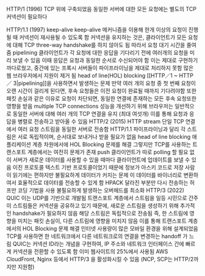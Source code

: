HTTP/1 (1996)
TCP 위에 구축되었음
동일한 서버에 대한 모든 요청에는 별도의 TCP 커넥션이 필요하다

HTTP/1.1 (1997)
keep-alive
keep-alive 메커니즘을 이용해 한개 이상의 요청이 진행될 때 커넥션이 재사용될 수 있도록 함
커넥션을 유지하는 것은, 클라이언트가 모든 요청에 대해 TCP three-way handshake를 하지 않아도 됨
따라서 요청 대기 시간을 줄여줌
pipelining
클라이언트가 각 요청에 대한 응답을 기다리기 전에 여러개의 요청을 미리 보낼 수 있음
이때 응답은 요청과 동일한 순서로 수신되어야 함
이는 제대로 구현하기 까다로웠고, 중간에 있는 프록시 서버들이 파이프라이닝을 제대로 처리하지 못함
많은 웹 브라우저에서 지원이 제거 됨
head of line(HOL) blocking
[[HTTP／1 ~ HTTP／ 3|pipelining]]을 사용하면서 발생하는 문제
만약 여러 개의 요청 중 첫 번째 요청이 오랜 시간이 걸리게 된다면, 후속 요청들은 이전 요청이 완료될 때까지 기다려야함
또한 패킷 손실과 같은 이유로 요청이 차단되면, 동일한 연결에 존재하는 모든 후속 요청또한 영향을 받음
multiple TCP connections
성능을 개선하기 위해 브라우저는 일반적으로 동일한 서버에 대해 여러 개의 TCP 연결을 유지 (최대 여섯개)
이를 통해 요청과 응답을 병렬로 전송하고 받아올 수 있음
HTTP/2 (2015)
HTTP stream
단일 TCP 연결에서 여러 요청 스트림을 동일한 서버로 전송함
HTTP/1.1 파이프라이닝과 달리 각 스트림은 서로 독립적이며, 순서대로 보내거나 받을 필요가 없음
head of line blocking
애플리케이션 계층 차원에서에 HOL Blocking 문제를 해결
그렇지만 TCP를 사용하는 트랜스포트 계층에서는 여전히 문제가 존재
push
클라이언트가 따로 polling 할 필요 없이 서버가 새로운 데이터를 사용할 수 있을 때마다 클라이언트에 업데이트를 보낼 수 있음
이진 프로토콜
텍스트 기반 프로토콜이었기 때문에 정보가 아스키 코드로 저장
사람이 읽기에는 편하지만 불필요하게 데이터가 커지는 문제
이 데이터를 바이너리로 변환하여서 효율적으로 데이터를 전송할 수 있게 함
HPACK
달라진 부분만 다시 전송하는 허프만 코딩 기법을 사용
불필요하게 발생하는 오버헤드를 최소화
HTTP/3 (2022)
QUIC
이는 UDP를 기반으로 개발됨
트랜스포트 계층에서 스트림을 일등 시민으로 간주
이 스트림들은 커넥션을 공유하고 있기 때문에, 새로운 스트림을 생성하기 위해 추가적인 handshake가 필요하지 않음
해당 스트림은 독립적으로 전송됨
즉, 한 스트림에 영향을 미치는 패킷 손실이, 다른 스트림에 영향을 미치지 않음
이를 통해 트랜스포트 계층에서의 HOL Blocking 문제 해결
인터넷 사용량이 많은 모바일 환경을 위해 설계되었음
TCP를 사용하면 한 네트워크에서 다른 네트워크로의 연결을 변경하는 handoff 가 느림
QUIC는 커넥션 ID라는 개념을 구현하여, IP 주소와 네트워크 인터페이스 간에 빠르게 커넥션을 전환할 수 있도록 함
이미 웹사이트의 25%에서 사용됨
AWS CloudFront, Nginx 등에서 HTTP/3 을 활성화시킬 수 있음 (NCP, SCP는 HTTP/2까지만 지원함)